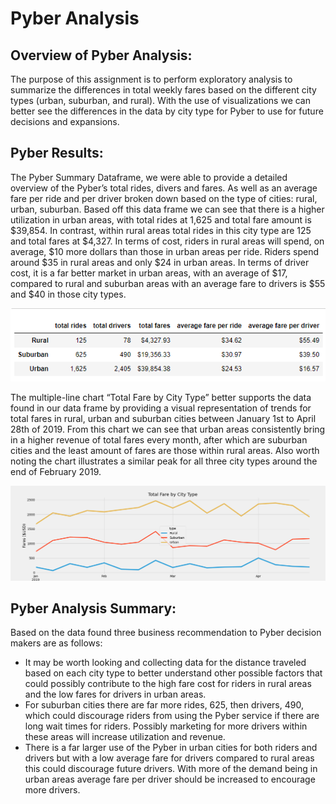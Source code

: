 # Pyber Analysis 

## Overview of Pyber Analysis: 
The purpose of this assignment is to perform exploratory analysis to summarize the differences in total weekly fares based on the different city types (urban, suburban, and rural). With the use of visualizations we can better see the differences in the data by city type for Pyber to use for future decisions and expansions. 

## Pyber Results:
The Pyber Summary Dataframe, we were able to provide a detailed overview of the Pyber’s total rides, divers and fares. As well as an average fare per ride and per driver broken down based on the type of cities: rural, urban, suburban. Based off this data frame we can see that there is a higher utilization in urban areas, with total rides at 1,625 and total fare amount is $39,854. In contrast, within rural areas total rides in this city type are 125 and total fares at $4,327. 
In terms of cost, riders in rural areas will spend, on average, $10 more dollars than those in urban areas per ride. Riders spend around $35 in rural areas and only $24 in urban areas. In terms of driver cost, it is a far better market in urban areas, with an average of $17, compared to rural and suburban areas with an average fare to drivers is $55 and $40 in those city types. 

![this is an image](analysis/Pyber_summary_DF.PNG)

The multiple-line chart “Total Fare by City Type” better supports the data found in our data frame by providing a visual representation of trends for total fares in rural, urban and suburban cities between January 1st to April 28th of 2019. From this chart we can see that urban areas consistently bring in a higher revenue of total fares every month, after which are suburban cities and the least amount of fares are those within rural areas. Also worth noting the chart illustrates a similar peak for all three city types around the end of February 2019. 

![this is an image](analysis/Pyber_fare_summary2.png)

## Pyber Analysis Summary:
Based on the data found three business recommendation to Pyber decision makers are as follows:
- It may be worth looking and collecting data for the distance traveled based on each city type to better understand other possible factors that could possibly contribute to the high fare cost for riders in rural areas and the low fares for drivers in urban areas. 
- For suburban cities there are far more rides, 625, then drivers, 490, which could discourage riders from using the Pyber service if there are long wait times for riders. Possibly marketing for more drivers within these areas will increase utilization and revenue. 
- There is a far larger use of the Pyber in urban cities for both riders and drivers but with a low average fare for drivers compared to rural areas this could discourage future drivers. With more of the demand being in urban areas average fare per driver should be increased to encourage more drivers. 
